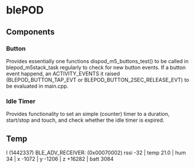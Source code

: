 # blePOD

## Components

### Button

Provides essentially one functions dispod_m5_buttons_test() to be called in blepod_m5stack_task regularly to check for new button events. If a button event happend, an ACTIVITY_EVENTS it raised (BLEPOD_BUTTON_TAP_EVT or BLEPOD_BUTTON_2SEC_RELEASE_EVT) to be evaluated in main.cpp.

### Idle Timer

Provides functionality to set an simple (counter) timer to a duration, start/stop and touch, and check whether the idle timer is expired.

## Temp

I (1442337) BLE_ADV_RECEIVER: (0x00070002) rssi -32 | temp  21.0 | hum  34 | x  -1072 | y  -1206 | z +16282 | batt 3084
